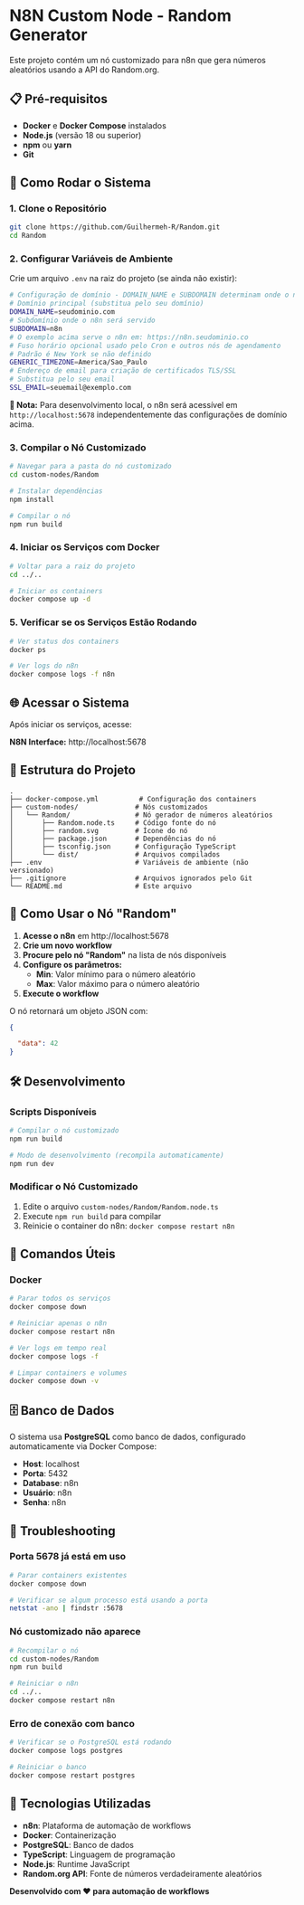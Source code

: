 # N8N Custom Node - Random Generator

Este projeto contém um nó customizado para n8n que gera números aleatórios usando a API do Random.org.

## 📋 Pré-requisitos

- **Docker** e **Docker Compose** instalados
- **Node.js** (versão 18 ou superior)
- **npm** ou **yarn**
- **Git**

## 🚀 Como Rodar o Sistema

### 1. Clone o Repositório

```bash
git clone https://github.com/Guilhermeh-R/Random.git
cd Random
```

### 2. Configurar Variáveis de Ambiente

Crie um arquivo `.env` na raiz do projeto (se ainda não existir):

```bash
# Configuração de domínio - DOMAIN_NAME e SUBDOMAIN determinam onde o n8n será acessível
# Domínio principal (substitua pelo seu domínio)
DOMAIN_NAME=seudominio.com
# Subdomínio onde o n8n será servido
SUBDOMAIN=n8n
# O exemplo acima serve o n8n em: https://n8n.seudominio.co
# Fuso horário opcional usado pelo Cron e outros nós de agendamento
# Padrão é New York se não definido
GENERIC_TIMEZONE=America/Sao_Paulo
# Endereço de email para criação de certificados TLS/SSL
# Substitua pelo seu email
SSL_EMAIL=seuemail@exemplo.com
```

**📝 Nota:** Para desenvolvimento local, o n8n será acessível em `http://localhost:5678` independentemente das configurações de domínio acima.

### 3. Compilar o Nó Customizado

```bash
# Navegar para a pasta do nó customizado
cd custom-nodes/Random

# Instalar dependências
npm install

# Compilar o nó
npm run build
```

### 4. Iniciar os Serviços com Docker

```bash
# Voltar para a raiz do projeto
cd ../..

# Iniciar os containers
docker compose up -d
```

### 5. Verificar se os Serviços Estão Rodando

```bash
# Ver status dos containers
docker ps

# Ver logs do n8n
docker compose logs -f n8n
```

## 🌐 Acessar o Sistema

Após iniciar os serviços, acesse:

**N8N Interface:** http://localhost:5678

## 🔧 Estrutura do Projeto

```
.
├── docker-compose.yml          # Configuração dos containers
├── custom-nodes/              # Nós customizados
│   └── Random/                # Nó gerador de números aleatórios
│       ├── Random.node.ts     # Código fonte do nó
│       ├── random.svg         # Ícone do nó
│       ├── package.json       # Dependências do nó
│       ├── tsconfig.json      # Configuração TypeScript
│       └── dist/              # Arquivos compilados
├── .env                       # Variáveis de ambiente (não versionado)
├── .gitignore                 # Arquivos ignorados pelo Git
└── README.md                  # Este arquivo
```

## 🎯 Como Usar o Nó "Random"

1. **Acesse o n8n** em http://localhost:5678
2. **Crie um novo workflow**
3. **Procure pelo nó "Random"** na lista de nós disponíveis
4. **Configure os parâmetros:**
   - **Min**: Valor mínimo para o número aleatório
   - **Max**: Valor máximo para o número aleatório
5. **Execute o workflow**

O nó retornará um objeto JSON com:
```json
{

  "data": 42
}
```

## 🛠️ Desenvolvimento

### Scripts Disponíveis

```bash
# Compilar o nó customizado
npm run build

# Modo de desenvolvimento (recompila automaticamente)
npm run dev
```

### Modificar o Nó Customizado

1. Edite o arquivo `custom-nodes/Random/Random.node.ts`
2. Execute `npm run build` para compilar
3. Reinicie o container do n8n: `docker compose restart n8n`

## 🔄 Comandos Úteis

### Docker

```bash
# Parar todos os serviços
docker compose down

# Reiniciar apenas o n8n
docker compose restart n8n

# Ver logs em tempo real
docker compose logs -f

# Limpar containers e volumes
docker compose down -v
```



## 🗄️ Banco de Dados

O sistema usa **PostgreSQL** como banco de dados, configurado automaticamente via Docker Compose:

- **Host**: localhost
- **Porta**: 5432
- **Database**: n8n
- **Usuário**: n8n
- **Senha**: n8n

## 🐛 Troubleshooting

### Porta 5678 já está em uso
```bash
# Parar containers existentes
docker compose down

# Verificar se algum processo está usando a porta
netstat -ano | findstr :5678
```

### Nó customizado não aparece
```bash
# Recompilar o nó
cd custom-nodes/Random
npm run build

# Reiniciar o n8n
cd ../..
docker compose restart n8n
```

### Erro de conexão com banco
```bash
# Verificar se o PostgreSQL está rodando
docker compose logs postgres

# Reiniciar o banco
docker compose restart postgres
```

## 📝 Tecnologias Utilizadas

- **n8n**: Plataforma de automação de workflows
- **Docker**: Containerização
- **PostgreSQL**: Banco de dados
- **TypeScript**: Linguagem de programação
- **Node.js**: Runtime JavaScript
- **Random.org API**: Fonte de números verdadeiramente aleatórios



**Desenvolvido com ❤️ para automação de workflows**